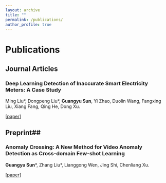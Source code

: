 ```yaml
---
layout: archive
title: ""
permalink: /publications/
author_profile: true
---
```


# <i class="fa fa-fw fa-copy"></i> Publications #

## Journal Articles ##
### Deep Learning Detection of Inaccurate Smart Electricity Meters: A Case Study
Ming Liu*, Dongpeng Liu*, **Guangyu Sun**, Yi Zhao, Duolin Wang, Fangxing Liu, Xiang Fang, Qing He, Dong Xu.

[[paper](https://ieeexplore.ieee.org/document/9300285)]

## Preprint##
### Anomaly Crossing: A New Method for Video Anomaly Detection as Cross-domain Few-shot Learning
**Guangyu Sun***, Zhang Liu*, Lianggong Wen, Jing Shi, Chenliang Xu.

[[paper](https://arxiv.org/abs/2112.06320)]

